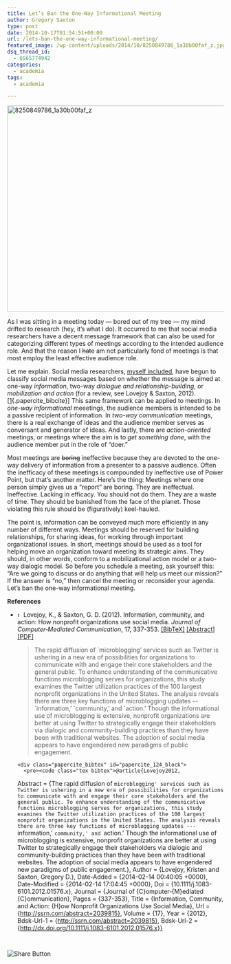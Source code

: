 ```yaml
---
title: Let’s Ban the One-Way Informational Meeting
author: Gregory Saxton
type: post
date: 2014-10-17T01:54:51+00:00
url: /lets-ban-the-one-way-informational-meeting/
featured_image: /wp-content/uploads/2014/10/8250849786_1a30b00faf_z.jpg
dsq_thread_id:
  - 6565774942
categories:
  - academia
tags:
  - academia

---
```

[<img loading="lazy" src="http://social-metrics.org/wp-content/uploads/2014/10/8250849786_1a30b00faf_z.jpg" alt="8250849786_1a30b00faf_z" width="640" height="480" class="alignnone size-full wp-image-788" srcset="http://social-metrics.org/wp-content/uploads/2014/10/8250849786_1a30b00faf_z.jpg 640w, http://social-metrics.org/wp-content/uploads/2014/10/8250849786_1a30b00faf_z-300x225.jpg 300w" sizes="(max-width: 640px) 100vw, 640px" />][1]

As I was sitting in a meeting today &#8212; bored out of my tree &#8212; my mind drifted to research (hey, it&#8217;s what I do). It occurred to me that social media researchers have a decent message framework that can also be used for categorizing different types of meetings according to the intended audience role. And that the reason I <del datetime="2014-10-17T01:07:41+00:00">hate</del> am not particularly fond of meetings is that most employ the least effective audience role. 

Let me explain. Social media researchers, <a href="http://social-metrics.org/how-organizations-engage-with-social-media/" target="_blank">myself included</a>, have begun to classify social media messages based on whether the message is aimed at one-way _information_, two-way _dialogue and relationship-building_, or _mobilization and action_ (for a review, see Lovejoy & Saxton, 2012).[[1][2]{.papercite_bibcite}] This same framework can be applied to meetings. In _one-way informational_ meeetings, the audience members is intended to be a passive recipient of information. In _two-way communication_ meetings, there is a real exchange of ideas and the audience member serves as conversant and generator of ideas. And lastly, there are _action-oriented_ meetings, or meetings where the aim is to _get something done_, with the audience member put in the role of &#8220;doer.&#8221;

Most meetings are <del datetime="2014-10-17T01:25:44+00:00">boring</del> ineffective because they are devoted to the one-way delivery of information from a presenter to a passive audience. Often the inefficacy of these meetings is compounded by ineffective use of Power Point, but that&#8217;s another matter. Here&#8217;s the thing: Meetings where one person simply gives us a &#8220;report&#8221; are boring. They are ineffectual. Ineffective. Lacking in efficacy. You should not do them. They are a waste of time. They should be banished from the face of the planet. Those violating this rule should be (figuratively) keel-hauled.

The point is, information can be conveyed much more efficiently in any number of different ways. Meetings should be reserved for building relationships, for sharing ideas, for working through important organizational issues. In short, meetings should be used as a tool for helping move an organization toward meeting its strategic aims. They should, in other words, conform to a mobilizational action model or a two-way dialogic model. So before you schedule a meeting, ask yourself this: &#8220;Are we going to discuss or do anything that will help us meet our mission?&#8221; If the answer is &#8220;no,&#8221; then cancel the meeting or reconsider your agenda. Let&#8217;s ban the one-way informational meeting.

**References**

<ul class="papercite_bibliography">
  <li>
    <a href='http://dx.doi.org/10.1111/j.1083-6101.2012.01576.x' class='papercite_doi' title='View document on publisher site'><img src='http://social-metrics.org/wp-content/plugins/papercite/img/external.png' width='10' height='10' alt='[DOI]' /></a> Lovejoy, K., & Saxton, G. D. (2012). Information, community, and action: How nonprofit organizations use social media. <span style="font-style: italic">Journal of Computer‐Mediated Communication</span>, 17, 337-353. <a href="javascript:void(0)" id="papercite_124" class="papercite_toggle">[BibTeX]</a> <a href="javascript:void(0)" id="papercite_abstract_124" class="papercite_toggle">[Abstract]</a> <a href="http://ssrn.com/abstract=2039815" title='Download PDF' class='papercite_ssrn'>[PDF]</a><br /> <blockquote class="papercite_bibtex" id="papercite_abstract_124_block">
      <p>
        The rapid diffusion of `microblogging&#8217; services such as Twitter is ushering in a new era of possibilities for organizations to communicate with and engage their core stakeholders and the general public. To enhance understanding of the communicative functions microblogging serves for organizations, this study examines the Twitter utilization practices of the 100 largest nonprofit organizations in the United States. The analysis reveals there are three key functions of microblogging updates –- `information,&#8217; `community,&#8217; and `action.&#8217; Though the informational use of microblogging is extensive, nonprofit organizations are better at using Twitter to strategically engage their stakeholders via dialogic and community-building practices than they have been with traditional websites. The adoption of social media appears to have engendered new paradigms of public engagement.
      </p>
    </blockquote>
    
    <div class="papercite_bibtex" id="papercite_124_block">
      <pre><code class="tex bibtex">@article{Lovejoy2012,
Abstract = {The rapid diffusion of `microblogging' services such as Twitter is ushering in a new era of possibilities for organizations to communicate with and engage their core stakeholders and the general public. To enhance understanding of the communicative functions microblogging serves for organizations, this study examines the Twitter utilization practices of the 100 largest nonprofit organizations in the United States. The analysis reveals there are three key functions of microblogging updates --- `information,' `community,' and `action.' Though the informational use of microblogging is extensive, nonprofit organizations are better at using Twitter to strategically engage their stakeholders via dialogic and community-building practices than they have been with traditional websites. The adoption of social media appears to have engendered new paradigms of public engagement.},
Author = {Lovejoy, Kristen and Saxton, Gregory D.},
Date-Added = {2014-02-14 00:40:05 +0000},
Date-Modified = {2014-02-14 17:04:45 +0000},
Doi = {10.1111/j.1083-6101.2012.01576.x},
Journal = {Journal of {C}omputer‐{M}ediated {C}ommunication},
Pages = {337-353},
Title = {Information, Community, and Action: {H}ow Nonprofit Organizations Use Social Media},
Url = {http://ssrn.com/abstract=2039815},
Volume = {17},
Year = {2012},
Bdsk-Url-1 = {http://ssrn.com/abstract=2039815},
Bdsk-Url-2 = {http://dx.doi.org/10.1111/j.1083-6101.2012.01576.x}}</code></pre></p>
    </div>
  </li>
</ul>

<div style="padding-bottom:20px; padding-top:10px;" class="hupso-share-buttons">
  <!-- Hupso Share Buttons - https://www.hupso.com/share/ -->
  
  <a class="hupso_toolbar" href="https://www.hupso.com/share/"><img src="http://static.hupso.com/share/buttons/share-medium.png" style="border:0px; padding-top: 5px; float:left;" alt="Share Button" /></a><!-- Hupso Share Buttons -->
</div>

 [1]: http://social-metrics.org/wp-content/uploads/2014/10/8250849786_1a30b00faf_z.jpg
 [2]: #paperkey_124
